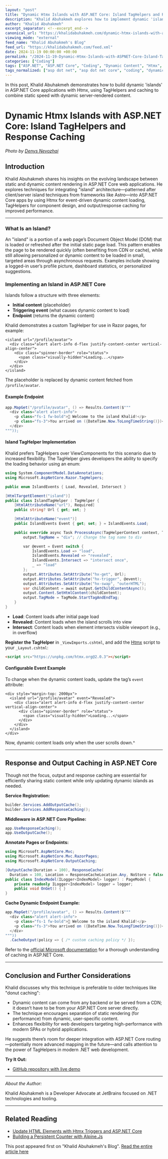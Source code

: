 ```yaml
---
layout: "post"
title: "Dynamic Htmx Islands with ASP.NET Core: Island TagHelpers and Response Caching"
description: "Khalid Abuhakmeh explores how to implement dynamic 'island' components in ASP.NET Core web apps using Htmx, TagHelpers, and response/output caching. The article demonstrates integrating dynamic, user-specific content into otherwise static pages by leveraging event-driven loading and ASP.NET Core’s middleware."
author: "Khalid Abuhakmeh"
excerpt_separator: <!--excerpt_end-->
canonical_url: "https://khalidabuhakmeh.com/dynamic-htmx-islands-with-aspnet-core"
viewing_mode: "external"
feed_name: "Khalid Abuhakmeh's Blog"
feed_url: "https://khalidabuhakmeh.com/feed.xml"
date: 2024-11-19 00:00:00 +00:00
permalink: "/2024-11-19-Dynamic-Htmx-Islands-with-ASPNET-Core-Island-TagHelpers-and-Response-Caching.html"
categories: ["Coding"]
tags: ["ASP.NET", "ASP.NET Core", "Coding", "Dynamic Content", "Htmx", "Island Architecture", "Output Caching", "Posts", "Razor Pages", "Response Caching", "Server Islands", "Static Site Rendering", "TagHelper", "Web Development"]
tags_normalized: ["asp dot net", "asp dot net core", "coding", "dynamic content", "htmx", "island architecture", "output caching", "posts", "razor pages", "response caching", "server islands", "static site rendering", "taghelper", "web development"]
---
```


In this post, Khalid Abuhakmeh demonstrates how to build dynamic 'islands' in ASP.NET Core applications with Htmx, using TagHelpers and caching to combine static speed with dynamic server-rendered content.<!--excerpt_end-->

# Dynamic Htmx Islands with ASP.NET Core: Island TagHelpers and Response Caching

*Photo by [Denys Nevozhai](https://unsplash.com/@dnevozhai)*

## Introduction

Khalid Abuhakmeh shares his insights on the evolving landscape between static and dynamic content rendering in ASP.NET Core web applications. He explores techniques for integrating "island" architecture—patterned after client/server island techniques from frameworks like Astro—into ASP.NET Core apps by using Htmx for event-driven dynamic content loading, TagHelpers for component design, and output/response caching for improved performance.

---

### What Is an Island?

An "island" is a portion of a web page’s Document Object Model (DOM) that is loaded or refreshed after the initial static page load. This pattern enables the page to be rendered quickly (often benefiting from CDN or cache), while still allowing personalized or dynamic content to be loaded in small, targeted areas through asynchronous requests. Examples include showing a logged-in user’s profile picture, dashboard statistics, or personalized suggestions.

### Implementing an Island in ASP.NET Core

Islands follow a structure with three elements:

- **Initial content** (placeholder)
- **Triggering event** (what causes dynamic content to load)
- **Endpoint** (returns the dynamic content)

Khalid demonstrates a custom TagHelper for use in Razor pages, for example:

```razor
<island url="/profile/avatar">
  <div class="alert alert-info d-flex justify-content-center vertical-align-center">
    <div class="spinner-border" role="status">
      <span class="visually-hidden">Loading...</span>
    </div>
  </div>
</island>
```

The placeholder is replaced by dynamic content fetched from `/profile/avatar`.

#### Example Endpoint

```csharp
app.MapGet("/profile/avatar", () => Results.Content($"""
  <div class="alert alert-info">
    <p class="fs-1 fw-bold">🌴 Welcome to the island Khalid!</p>
    <p class="fs-3">You arrived on ({DateTime.Now.ToLongTimeString()})</p>
  </div>
"""));
```

#### Island TagHelper Implementation

Khalid prefers TagHelpers over ViewComponents for this scenario due to increased flexibility. The TagHelper gives developers the ability to specify the loading behavior using an enum:

```csharp
using System.ComponentModel.DataAnnotations;
using Microsoft.AspNetCore.Razor.TagHelpers;

public enum IslandEvents { Load, Revealed, Intersect }

[HtmlTargetElement("island")]
public class IslandTagHelper : TagHelper {
    [HtmlAttributeName("url"), Required]
    public string? Url { get; set; }

    [HtmlAttributeName("event")]
    public IslandEvents Event { get; set; } = IslandEvents.Load;

    public override async Task ProcessAsync(TagHelperContext context, TagHelperOutput output) {
        output.TagName = "div"; // Change the tag name to div

        var @event = Event switch {
            IslandEvents.Load => "load",
            IslandEvents.Revealed => "revealed",
            IslandEvents.Intersect => "intersect once",
            _ => "load"
        };
        output.Attributes.SetAttribute("hx-get", Url);
        output.Attributes.SetAttribute("hx-trigger", @event);
        output.Attributes.SetAttribute("hx-swap", "outerHTML");
        var childContent = await output.GetChildContentAsync();
        output.Content.SetHtmlContent(childContent);
        output.TagMode = TagMode.StartTagAndEndTag;
    }
}
```

- **Load**: Content loads after initial page load
- **Revealed**: Content loads when the island scrolls into view
- **Intersect**: Content loads when element intersects visible viewport (e.g., in overflow)

**Register the TagHelper** in `_ViewImports.cshtml`, and add the [Htmx](https://htmx.org) script to your `_Layout.cshtml`:

```html
<script src="https://unpkg.com/htmx.org@2.0.3"></script>
```

#### Configurable Event Example

To change when the dynamic content loads, update the tag’s `event` attribute:

```razor
<div style="margin-top: 2000px">
  <island url="/profile/avatar" event="Revealed">
    <div class="alert alert-info d-flex justify-content-center vertical-align-center">
      <div class="spinner-border" role="status">
        <span class="visually-hidden">Loading...</span>
      </div>
    </div>
  </island>
</div>
```

Now, dynamic content loads only when the user scrolls down.^

---

## Response and Output Caching in ASP.NET Core

Though not the focus, output and response caching are essential for efficiently sharing static content while only updating dynamic islands as needed.

**Service Registration:**

```csharp
builder.Services.AddOutputCache();
builder.Services.AddResponseCaching();
```

**Middleware in ASP.NET Core Pipeline:**

```csharp
app.UseResponseCaching();
app.UseOutputCache();
```

**Annotate Pages or Endpoints:**

```csharp
using Microsoft.AspNetCore.Mvc;
using Microsoft.AspNetCore.Mvc.RazorPages;
using Microsoft.AspNetCore.OutputCaching;

[OutputCache(Duration = 100), ResponseCache(
  Duration = 100, Location = ResponseCacheLocation.Any, NoStore = false)]
public class IndexModel(ILogger<IndexModel> logger) : PageModel {
    private readonly ILogger<IndexModel> logger = logger;
    public void OnGet() { }
}
```

**Cache Dynamic Endpoint Example:**

```csharp
app.MapGet("/profile/avatar", () => Results.Content($"""
  <div class="alert alert-info">
    <p class="fs-1 fw-bold">🌴 Welcome to the island Khalid!</p>
    <p class="fs-3">You arrived on ({DateTime.Now.ToLongTimeString()})</p>
  </div>
"""))
  .CacheOutput(policy => { /* custom caching policy */ });
```

Refer to the [official Microsoft documentation](https://learn.microsoft.com/en-us/aspnet/core/performance/caching/output?view=aspnetcore-8.0) for a thorough understanding of caching in ASP.NET Core.

---

## Conclusion and Further Considerations

Khalid discusses why this technique is preferable to older techniques like "donut caching":

- Dynamic content can come from any backend or be served from a CDN; it doesn’t have to be from your ASP.NET Core server directly.
- The technique encourages separation of static rendering (for performance) from dynamic, user-specific content.
- Enhances flexibility for web developers targeting high-performance with modern SPAs or hybrid applications.

He suggests there’s room for deeper integration with ASP.NET Core routing—potentially more advanced mapping in the future—and calls attention to the power of TagHelpers in modern .NET web development.

**Try It Out:**

- [GitHub repository with live demo](https://github.com/khalidabuhakmeh/aspnetcore-htmx-islands)

---

*About the Author:*

Khalid Abuhakmeh is a Developer Advocate at JetBrains focused on .NET technologies and tooling.

---

## Related Reading

- [Update HTML Elements with Htmx Triggers and ASP.NET Core](/update-html-elements-with-htmx-triggers-and-aspnet-core)
- [Building a Persistent Counter with Alpine.Js](/building-a-persistent-counter-with-alpinejs)

This post appeared first on "Khalid Abuhakmeh's Blog". [Read the entire article here](https://khalidabuhakmeh.com/dynamic-htmx-islands-with-aspnet-core)
